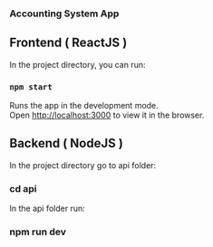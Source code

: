 ### Accounting System App

## Frontend ( ReactJS )

In the project directory, you can run:

### `npm start`

Runs the app in the development mode.<br />
Open [http://localhost:3000](http://localhost:3000) to view it in the browser.


## Backend ( NodeJS )

In the project directory go to api folder:

### cd api

In the api folder run:

### npm run dev